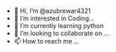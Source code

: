 - 👋 Hi, I’m @azubrewar4321
- 👀 I’m interested in Coding...
- 🌱 I’m currently learning python
- 💞️ I’m looking to collaborate on ...
- 📫 How to reach me ...

<!---
azubrewar4321/azubrewar4321 is a ✨ special ✨ repository because its `README.md` (this file) appears on your GitHub profile.
You can click the Preview link to take a look at your changes.
--->
